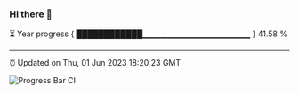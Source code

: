 ### Hi there 👋

⏳ Year progress { ████████████▁▁▁▁▁▁▁▁▁▁▁▁▁▁▁▁▁▁ } 41.58 %

---

⏰ Updated on Thu, 01 Jun 2023 18:20:23 GMT

![Progress Bar CI](https://github.com/liununu/liununu/workflows/Progress%20Bar%20CI/badge.svg)
